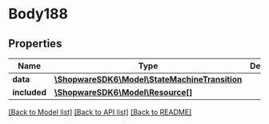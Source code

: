 # Body188

## Properties
Name | Type | Description | Notes
------------ | ------------- | ------------- | -------------
**data** | [**\ShopwareSDK6\Model\StateMachineTransition**](StateMachineTransition.md) |  | [optional] 
**included** | [**\ShopwareSDK6\Model\Resource[]**](Resource.md) |  | [optional] 

[[Back to Model list]](../../README.md#documentation-for-models) [[Back to API list]](../../README.md#documentation-for-api-endpoints) [[Back to README]](../../README.md)

